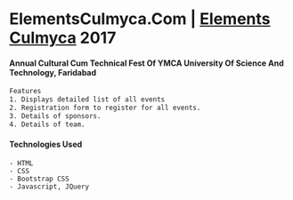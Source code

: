 # ElementsCulmyca.Com | [Elements Culmyca] 2017 
 [Elements Culmyca]: <http://elementsculmyca.com>
#### Annual Cultural Cum Technical Fest Of YMCA University Of Science And Technology, Faridabad

```sh 
Features
1. Displays detailed list of all events
2. Registration form to register for all events.
3. Details of sponsors.
4. Details of team.
```

#### Technologies Used
````
- HTML
- CSS
- Bootstrap CSS
- Javascript, JQuery
````


